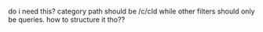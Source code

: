 do i need this?
category path should be /c/cId
while other filters should only be queries. how to structure it tho??
